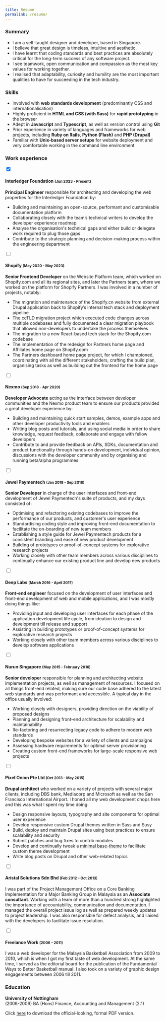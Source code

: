 ```yaml
---
title: Résumé
permalink: /resume/
---
```


### Summary

<ul>
  <li class="no-margin">I am a self-taught designer and developer, based in Singapore.</li>
  <li class="no-margin">I believe that great design is timeless, intuitive and aesthetic.</li>
  <li class="no-margin">I have learnt that coding standards and best practices are absolutely critical for the long-term success of any software project.</li>
  <li class="no-margin">I see teamwork, open communication and compassion as the most key values for working together. </li>
  <li class>I realised that adaptability, curiosity and humility are the most important qualities to have for succeeding in the tech industry.</li>
</ul>

### Skills

<ul>
  <li class="no-margin">Involved with <strong>web standards development</strong> (predominantly CSS and internationalisation)</li>
  <li class="no-margin">Highly proficient in <strong>HTML and CSS (with Sass)</strong> for <strong>rapid prototyping</strong> in the browser</li>
  <li class="no-margin">Adept in <strong>Javascript</strong> and <strong>Typescript</strong>, as well as version control using <strong>Git</strong></li>
  <li class="no-margin">Prior experience in variety of languages and frameworks for web projects, including <strong>Ruby on Rails</strong>, <strong>Python (Flash)</strong> and <strong>PHP (Drupal)</strong></li>
  <li>Familiar with <strong>Unix-based server setups</strong> for website deployment and very comfortable working in the command line environment</li>
</ul>

### Work experience

<section class="jobs">
  <input id="ilf" name="job" type="checkbox" checked>
  <label for="ilf"><h4>Interledger Foundation <small>(Jun 2023 - Present)</small></h4></label>
  <article>
    <p class="no-margin"><strong>Principal Engineer</strong> responsible for architecting and developing the web properties for the Interledger Foundation by:</p>
    <ul>
      <li class="no-margin">Building and maintaining an open-source, performant and customisable documentation platform</li>
      <li class="no-margin">Collaborating closely with the team’s technical writers to develop the developer experience roadmap</li>
      <li class="no-margin">Analyse the organisation's technical gaps and either build or delegate work required to plug those gaps</li>
      <li>Contribute to the strategic planning and decision-making process within the engineering department</li>
    </ul>
  </article>

  <input id="shopify" name="job" type="checkbox">
  <label for="shopify"><h4>Shopify <small>(May 2020 - May 2023)</small></h4></label>
  <article>
    <p class="no-margin"><strong>Senior Frontend Developer</strong> on the Website Platform team, which worked on Shopify.com and all its regional sites, and later the Partners team, where we worked on the platform for Shopify Partners. I was involved in a number of projects, notably:</p>
    <ul>
      <li class="no-margin">The migration and maintenance of the Shopify.cn website from external Drupal application back to Shopify’s internal tech stack and deployment pipeline</li>
      <li class="no-margin">The ccTLD migration project which executed code changes across multiple codebases and fully documented a clear migration playbook that allowed non-developers to undertake the process themselves</li>
      <li class="no-margin">The migration to a new React-based tech stack for the Shopify.com codebase</li>
      <li class="no-margin">The implementation of the redesign for Partners home page and Affiliates home page on Shopify.com</li>
      <li>The Partners dashboard home page project, for which I championed, coordinating with all the different stakeholders, crafting the build plan, organising tasks as well as building out the frontend for the home page</li>
    </ul>
  </article>

  <input id="nexmo" name="job" type="checkbox">
  <label for="nexmo"><h4>Nexmo <small>(Sep 2018 - Apr 2020)</small></h4></label>
  <article>
    <p class="no-margin"><strong>Developer Advocate</strong> acting as the interface between developer communities and the Nexmo product team to ensure our products provided a great developer experience by:</p>
    <ul>
      <li class="no-margin">Building and maintaining quick start samples, demos, example apps and other developer productivity
    tools and enablers</li>
      <li class="no-margin">Writing blog posts and tutorials, and using social media in order to share knowledge, request
    feedback, collaborate and engage with fellow developers</li>
      <li>Contribute to and provide feedback on APIs, SDKs, documentation and product functionality
    through hands-on development, individual opinion, discussions with the developer community
    and by organising and running beta/alpha programmes</li>
    </ul>
  </article>

  <input id="jewel" name="job" type="checkbox">
  <label for="jewel"><h4>Jewel Paymentech <small>(Jan 2018 - Sep 2018)</small></h4></label>
  <article>
    <p class="no-margin"><strong>Senior Developer</strong> in charge of the user interfaces and front-end development of Jewel Paymentech's suite of products, and my days consisted of:</p>
    <ul>
      <li class="no-margin">Optimising and refactoring existing codebases to improve the performance of our products, and customer's user experience</li>
      <li class="no-margin">Standardising coding style and improving front-end documentation to facilitate the on-boarding of new team members</li>
      <li class="no-margin">Establishing a style guide for Jewel Paymentech products for a consistent branding and ease of new product development</li>
      <li class="no-margin">Building of prototypes or proof-of-concept systems for explorative research projects</li>
      <li>Working closely with other team members across various disciplines to continually enhance our existing product line and develop new products</li>
    </ul>
  </article>

  <input id="deeplabs" name="job" type="checkbox">
  <label for="deeplabs"><h4>Deep Labs <small>(March 2016 - April 2017)</small></h4></label>
  <article>
    <p class="no-margin"><strong>Front-end engineer</strong> focused on the development of user interfaces and front-end development of web and mobile applications, and I was mostly doing things like:</p>
    <ul>
      <li class="no-margin">Providing input and developing user interfaces for each phase of the application development life cycle, from ideation to design and development till release and support</li>
      <li class="no-margin">Assisting in building prototypes or proof-of-concept systems for explorative research projects</li>
      <li>Working closely with other team members across various disciplines to develop software applications</li>
    </ul>
  </article>

  <input id="nurun" name="job" type="checkbox">
  <label for="nurun"><h4>Nurun Singapore <small>(May 2015 - February 2016)</small></h4></label>
  <article>
    <p class="no-margin"><strong>Senior developer</strong> responsible for planning and architecting website implementation projects, as well as management of resources. I focused on all things front-end related, making sure our code base adhered to the latest web standards and was performant and accessible. A typical day in the office usually involved:</p>
    <ul>
      <li class="no-margin">Working closely with designers, providing direction on the viability of proposed designs</li>
      <li class="no-margin">Planning and designing front-end architecture for scalability and maintainability</li>
      <li class="no-margin">Re-factoring and resurrecting legacy code to adhere to modern web standards</li>
      <li class="no-margin">Developing bespoke websites for a variety of clients and campaigns</li>
      <li class="no-margin">Assessing hardware requirements for optimal server provisioning</li>
      <li class>Creating custom front-end frameworks for large-scale responsive web projects</li>
    </ul>
  </article>

  <input id="pixelonion" name="job" type="checkbox">
  <label for="pixelonion"><h4>Pixel Onion Pte Ltd <small>(Oct 2013 – May 2015)</small></h4></label>
  <article>
    <p class="no-margin"><strong>Drupal architect</strong> who worked on a variety of projects with several major clients, including DBS bank, Mediacorp and Microsoft as well as the San Francisco International Airport. I honed all my web development chops here and this was what I spent my time doing:</p>
    <ul>
      <li class="no-margin">Design responsive layouts, typography and site components for optimal user experience</li>
      <li class="no-margin">Develop responsive custom Drupal themes written in Sass and Susy</li>
      <li class="no-margin">Build, deploy and maintain Drupal sites using best practices to ensure scalability and security</li>
      <li class="no-margin">Submit patches and bug fixes to contrib modules</li>
      <li class="no-margin">Develop and continually tweak a <a href="https://www.drupal.org/sandbox/hj_chen/2345293">minimal base-theme</a> to facilitate custom theme development</li>
      <li class>Write blog posts on Drupal and other web-related topics</li>
    </ul>
  </article>

  <input id="aristal" name="job" type="checkbox">
  <label for="aristal"><h4>Aristal Solutions Sdn Bhd <small>(Feb 2012 – Oct 2013)</small></h4></label>
  <article>
    <p>I was part of the Project Management Office on a Core Banking Implementation for a Major Banking Group in Malaysia as an <strong>Associate consultant</strong>. Working with a team of more than a hundred strong highlighted the importance of accountability, communication and documentation. I managed the overall project issue log as well as prepared weekly updates to project leadership. I was also responsible for defect analysis, and liaised with the developers to facilitate issue resolution.</p>
  </article>

  <input id="freelance" name="job" type="checkbox">
  <label for="freelance"><h4>Freelance Work <small>(2006 – 2011)</small></h4></label>
  <article>
    <p>I was a web developer for the Malaysia Basketball Association from 2009 to 2010, which is when I got my first taste of web development. At the same time, I served as the editorial board for the publication of the Fundamental Ways to Better Basketball manual. I also took on a variety of graphic design engagements between 2006 till 2011.</p>
  </article>
</section>

### Education

**University of Nottingham**  
(2006-2009)
BA (Hons) Finance, Accounting and Management (2:1)

Click [here](/assets/documents/cv.pdf) to download the official-looking, formal PDF version.
